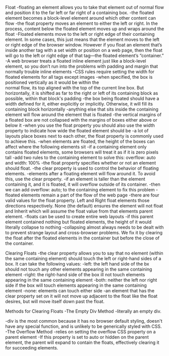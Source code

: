 Float
-floating an element allows you to take that element out of normal flow and
position it to the far left or far right of a containing box.
-the floated element becomes a block-level element around which other content
can flow
-the float property moves an element to either the left or right. In the process,
content below the floated element moves up and wraps around the float
-Floated elements move to the left or right edge of their containing element. In
some cases, this just means that the element moves to the left or right edge of the
browser window. However if you float an element that’s inside another tag with a
set width or position on a web page, then the float will go to the left or right edge
of that tag—the floated element’s “container.”
-A web browser treats a floated inline element just like a block-level
element, so you don’t run into the problems with padding and margin that normally
trouble inline elements
-CSS rules require setting the width for floated elements for all tags except images
-when specified, the box is positioned vertically as it would be within the  
normal flow, its top aligned with the top of the current line box. But horizontally,
it is shifted as far to the right or left of its containing block as possible,
within that block's padding
-the box being floated should have a width defined for it, either explicitly or implicitly. Otherwise, it will fill its containing block horizontally
-anything else that sits inside the containing element will flow around the
element that is floated
-the vertical margins of a floated box are not collapsed with the margins of
boxes either above or below it
-when you use the float property you should also use the width property to indicate
how wide the floated element should be
-a lot of layouts place boxes next to each other, the float property is commonly
used to achieve this.
-when elements are floated, the height of the boxes can affect where the following
elements sit
-if a containing element only contains floated elements, some browsers will treat
it as if it is zero pixels tall
-add two rules to the containing element to solve this: overflow: auto and width:
100%
-the float property specifies whether or not an element should float.
-the clear property is used to control the behavior of floating elements.
-elements after a floating element will flow around it. To avoid this, use the
clear property.
-if an element is taller than the element containing it, and it is floated,
it will overflow outside of its container.
-then we can add overflow: auto; to the containing element to fix this problem
-floated elements remain a part of the flow of the web page
-there are four valid values for the float property. Left and Right float elements
those directions respectively. None (the default) ensures the element will not
float and Inherit which will assume the float value from that elements parent
element.
-floats can be used to create entire web layouts
-if this parent element contained nothing but floated elements, the height of it would literally collapse to nothing
-collapsing almost always needs to be dealt with to prevent strange layout and
cross-browser problems. We fix it by clearing the float after the floated
elements in the container but before the close of the container.



Clearing Floats
-the clear property allows you to say that no element (within the same containing
element) should touch the left or right-hand sides of a box. It can take the
following values:
  -left: the left hand side of the bx should not touch any other elements
  appearing in the same containing element
  -right: the right-hand side of the box ill not touch elements appearing in the
  same containing element
  -both: neither the left nor right side if the box will touch elements appearing
  in the same containing element
  -none: elements can touch either side
-an element that has the clear property set on it will not move up adjacent to
the float like the float desires, but will move itself down past the float.

Methods for Clearing Floats
-The Empty Div Method
  -literally an empty div. <div style="clear: both;"></div>
  -div is the most common because it has no browser default styling, doesn't
  have any special function, and is unlikely to be generically styled with CSS.
-The Overflow Method
  -relies on setting the overflow CSS property on a parent element
  -If this property is set to auto or hidden on the parent element, the parent
  will expand to contain the floats, effectively clearing it for succeeding elements.
